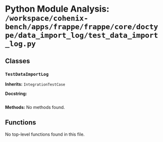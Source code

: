 # Python Module Analysis: `/workspace/cohenix-bench/apps/frappe/frappe/core/doctype/data_import_log/test_data_import_log.py`

## Classes

### `TestDataImportLog`
**Inherits:** `IntegrationTestCase`


**Docstring:**
```

```

**Methods:**
No methods found.




## Functions

No top-level functions found in this file.
